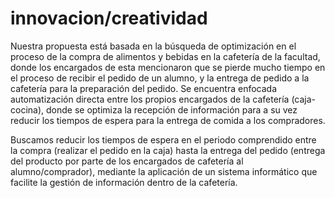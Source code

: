 # innovacion/creatividad 
Nuestra propuesta está basada en la búsqueda de optimización en el proceso de la compra de alimentos y bebidas en la cafetería de la facultad, donde los encargados de esta mencionaron que se pierde mucho tiempo en el proceso de recibir el pedido de un alumno, y la entrega de pedido a la cafetería para la preparación del pedido. Se encuentra enfocada automatización directa entre los propios encargados de la cafetería (caja-cocina), donde se optimiza la recepción de información para a su vez reducir los tiempos de espera para la entrega de comida a los compradores. 

Buscamos reducir los tiempos de espera en el periodo comprendido entre la compra (realizar el pedido en la caja) hasta la entrega del pedido (entrega del producto por parte de los encargados de cafetería al alumno/comprador), mediante la aplicación de un sistema informático que facilite la gestión de información dentro de la cafetería.
